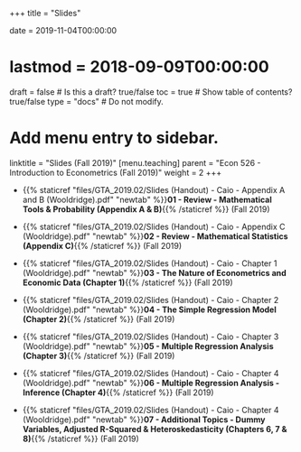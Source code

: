 +++
title = "Slides"

date = 2019-11-04T00:00:00
# lastmod = 2018-09-09T00:00:00

draft = false  # Is this a draft? true/false
toc = true  # Show table of contents? true/false
type = "docs"  # Do not modify.

# Add menu entry to sidebar.
linktitle = "Slides (Fall 2019)"
[menu.teaching]
  parent = "Econ 526 - Introduction to Econometrics (Fall 2019)"
  weight = 2
+++

* {{% staticref "files/GTA_2019.02/Slides (Handout) - Caio - Appendix A and B (Wooldridge).pdf" "newtab" %}}**01 - Review - Mathematical Tools & Probability (Appendix A & B)**{{% /staticref %}} (Fall 2019) 

* {{% staticref "files/GTA_2019.02/Slides (Handout) - Caio - Appendix C (Wooldridge).pdf" "newtab" %}}**02 - Review - Mathematical Statistics (Appendix C)**{{% /staticref %}} (Fall 2019)

* {{% staticref "files/GTA_2019.02/Slides (Handout) - Caio - Chapter 1 (Wooldridge).pdf" "newtab" %}}**03 - The Nature of Econometrics and Economic Data (Chapter 1)**{{% /staticref %}} (Fall 2019)

* {{% staticref "files/GTA_2019.02/Slides (Handout) - Caio - Chapter 2 (Wooldridge).pdf" "newtab" %}}**04 - The Simple Regression Model (Chapter 2)**{{% /staticref %}} (Fall 2019)

* {{% staticref "files/GTA_2019.02/Slides (Handout) - Caio - Chapter 3 (Wooldridge).pdf" "newtab" %}}**05 - Multiple Regression Analysis (Chapter 3)**{{% /staticref %}} (Fall 2019)

* {{% staticref "files/GTA_2019.02/Slides (Handout) - Caio - Chapter 4 (Wooldridge).pdf" "newtab" %}}**06 - Multiple Regression Analysis - Inference (Chapter 4)**{{% /staticref %}} (Fall 2019)

* {{% staticref "files/GTA_2019.02/Slides (Handout) - Caio - Chapter 4 (Wooldridge).pdf" "newtab" %}}**07 - Additional Topics - Dummy Variables, Adjusted R-Squared & Heteroskedasticity (Chapters 6, 7 & 8)**{{% /staticref %}} (Fall 2019)